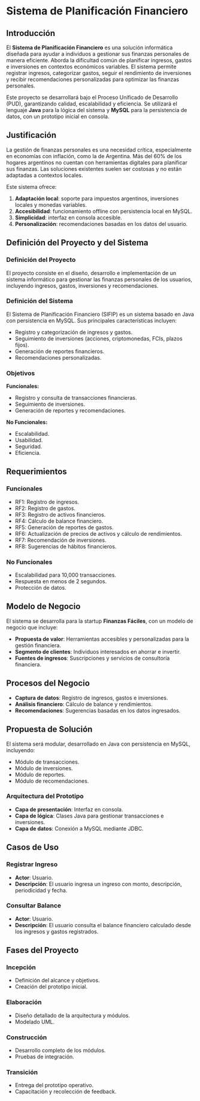 # Sistema de Planificación Financiero

## Introducción

El **Sistema de Planificación Financiero** es una solución informática diseñada para ayudar a individuos a gestionar sus finanzas personales de manera eficiente. Aborda la dificultad común de planificar ingresos, gastos e inversiones en contextos económicos variables. El sistema permite registrar ingresos, categorizar gastos, seguir el rendimiento de inversiones y recibir recomendaciones personalizadas para optimizar las finanzas personales.

Este proyecto se desarrollará bajo el Proceso Unificado de Desarrollo (PUD), garantizando calidad, escalabilidad y eficiencia. Se utilizará el lenguaje **Java** para la lógica del sistema y **MySQL** para la persistencia de datos, con un prototipo inicial en consola.

## Justificación

La gestión de finanzas personales es una necesidad crítica, especialmente en economías con inflación, como la de Argentina. Más del 60% de los hogares argentinos no cuentan con herramientas digitales para planificar sus finanzas. Las soluciones existentes suelen ser costosas y no están adaptadas a contextos locales. 

Este sistema ofrece:
1. **Adaptación local**: soporte para impuestos argentinos, inversiones locales y monedas variables.
2. **Accesibilidad**: funcionamiento offline con persistencia local en MySQL.
3. **Simplicidad**: interfaz en consola accesible.
4. **Personalización**: recomendaciones basadas en los datos del usuario.

## Definición del Proyecto y del Sistema

### Definición del Proyecto
El proyecto consiste en el diseño, desarrollo e implementación de un sistema informático para gestionar las finanzas personales de los usuarios, incluyendo ingresos, gastos, inversiones y recomendaciones.

### Definición del Sistema
El Sistema de Planificación Financiero (SIFIP) es un sistema basado en Java con persistencia en MySQL. Sus principales características incluyen:
- Registro y categorización de ingresos y gastos.
- Seguimiento de inversiones (acciones, criptomonedas, FCIs, plazos fijos).
- Generación de reportes financieros.
- Recomendaciones personalizadas.

### Objetivos

**Funcionales:**
- Registro y consulta de transacciones financieras.
- Seguimiento de inversiones.
- Generación de reportes y recomendaciones.

**No Funcionales:**
- Escalabilidad.
- Usabilidad.
- Seguridad.
- Eficiencia.

## Requerimientos

### Funcionales
- RF1: Registro de ingresos.
- RF2: Registro de gastos.
- RF3: Registro de activos financieros.
- RF4: Cálculo de balance financiero.
- RF5: Generación de reportes de gastos.
- RF6: Actualización de precios de activos y cálculo de rendimientos.
- RF7: Recomendación de inversiones.
- RF8: Sugerencias de hábitos financieros.

### No Funcionales
- Escalabilidad para 10,000 transacciones.
- Respuesta en menos de 2 segundos.
- Protección de datos.

## Modelo de Negocio

El sistema se desarrolla para la startup **Finanzas Fáciles**, con un modelo de negocio que incluye:
- **Propuesta de valor**: Herramientas accesibles y personalizadas para la gestión financiera.
- **Segmento de clientes**: Individuos interesados en ahorrar e invertir.
- **Fuentes de ingresos**: Suscripciones y servicios de consultoría financiera.

## Procesos del Negocio

- **Captura de datos**: Registro de ingresos, gastos e inversiones.
- **Análisis financiero**: Cálculo de balance y rendimientos.
- **Recomendaciones**: Sugerencias basadas en los datos ingresados.

## Propuesta de Solución

El sistema será modular, desarrollado en Java con persistencia en MySQL, incluyendo:
- Módulo de transacciones.
- Módulo de inversiones.
- Módulo de reportes.
- Módulo de recomendaciones.

### Arquitectura del Prototipo
- **Capa de presentación**: Interfaz en consola.
- **Capa de lógica**: Clases Java para gestionar transacciones e inversiones.
- **Capa de datos**: Conexión a MySQL mediante JDBC.

## Casos de Uso

### Registrar Ingreso
- **Actor**: Usuario.
- **Descripción**: El usuario ingresa un ingreso con monto, descripción, periodicidad y fecha.

### Consultar Balance
- **Actor**: Usuario.
- **Descripción**: El usuario consulta el balance financiero calculado desde los ingresos y gastos registrados.

## Fases del Proyecto

### Incepción
- Definición del alcance y objetivos.
- Creación del prototipo inicial.

### Elaboración
- Diseño detallado de la arquitectura y módulos.
- Modelado UML.

### Construcción
- Desarrollo completo de los módulos.
- Pruebas de integración.

### Transición
- Entrega del prototipo operativo.
- Capacitación y recolección de feedback.
